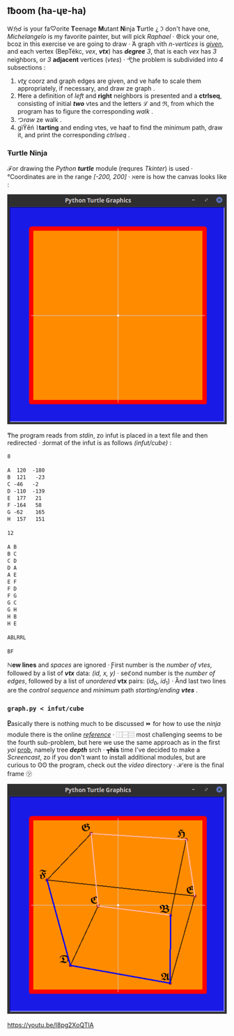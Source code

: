 ## ℔oom (ha-ɥɐ-ha)
Ⱳℌ☌ is your fa♡orite **T**eenage **M**utant **N**inja **T**urtle ¿ ℑ
don't have one, *Michelangelo* is my favorite painter, but will pick
*Raphael* ‧ ℗ick your one, bcoz in this exercise ve are going to draw ‧
Ά graph vith *n-vertices* is
[*given*](https://ioinformatics.org/files/ioi1989problem5.pdf),
and each vertex (BepTékc, *vex*, ***vtx***) has ***degree** 3*,
that is each *vex* has *3* neighbors, or *3* **adjacent** vertices
(*vtes*) ‧ 弋he problem is subdivided into *4* subsections :

  1. *vtχ* coorz and graph edges are given, and ve hafe to scale them
  appropriately, if necessary, and draw ze graph .
  2. Ħere a definition of *left* and **right** neighbors is presented and
  a   **ctrlseq**, consisting of initial ***two*** vtes and the letters ℒ
  and ℜ, from which the program has to figure the corresponding *walk* .
  3. つ*raw* ze walk .
  4. gìϔěń ⌇**tarting** and ending vtes, ve haaf to find the *minimum*
  path, draw it, and print the corresponding *ctrlseq* .

### Ŧurtle Ninja
**ℱ**or drawing the *Python* ***turtle*** module (requres *Tkinter*) is
used ‧ ℃oordinates are in the range *[-200, 200]* ‧ ℵere is how the
canvas looks like :

![canvas](pix/canvas.png)

₸he program reads from *stdin*, zo infut is placed in a text file and
then redirected ‧ Ⅎormat of the infut is as follows *(infut/cube)* :
```
8

A  120  -180
B  121   -23
C -46   -2
D -110  -139
E  177   21
F -164   58
G -62    165
H  157   151

12

A B
B C
C D
D A
A E
E F
F D
F G
G C
G H
H B
H E

ABLRRL

BF
```
**ℕew lines** and *spaces* are ignored ‧ Ƒirst number is the
*number of vtes*, followed by a list of ***vtx*** data: *(id, x, y)* ‧
seℭond number is the *number of edges*, followed by a list of
*unordered* **vtx** pairs: (*id*<sub>0</sub>, *id*<sub>1</sub>) ‧ Ȁnd last
two lines are the *control sequence* and *minimum* path
*starting/ending **vtes*** .

### ```graph.py < infut/cube```

**Ⴒ**asically there is nothing much to be discussed ⏩ for how to use
the *ninja* module there is the online
[*reference*](https://docs.python.org/3.3/library/turtle.html) ‧ ⿰⿱⿳
most challenging seems to be the fourth sub-problem, but here we use the
same approach as in the first *yoi*
[prob](https://github.com/neznajko/boxes), namely tree ***depth*** srch ‧
┳**his** time I've decided to make a *Screencast*, zo if you don't want
to install additional modules, but are curious to ʘʘ the program,
check out the *video* directory ‧ **ℋ**ere is the final frame ㋡

![cube](pix/cube.png)

https://youtu.be/I8pg2XoQTlA
